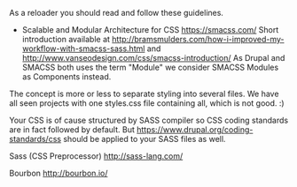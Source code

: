 As a reloader you should read and follow these guidelines.

* Scalable and Modular Architecture for CSS https://smacss.com/
Short introduction available at
http://bramsmulders.com/how-i-improved-my-workflow-with-smacss-sass.html and
http://www.vanseodesign.com/css/smacss-introduction/
As Drupal and SMACSS both uses the term "Module" we consider SMACSS Modules as
Components instead.

The concept is more or less to separate styling into several files.
We have all seen projects with one styles.css file containing all, which is not
good. :)

Your CSS is of cause structured by SASS compiler so CSS coding standards
are in fact followed by default. But https://www.drupal.org/coding-standards/css
should be applied to your SASS files as well.

Sass (CSS Preprocessor) http://sass-lang.com/



Bourbon http://bourbon.io/
